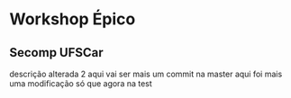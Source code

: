 # Workshop Épico

## Secomp UFSCar

descrição alterada 2 
aqui vai ser mais um commit na master
aqui foi mais uma modificação só que agora na test
